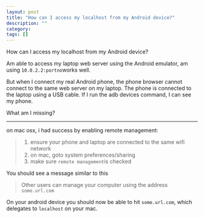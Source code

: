 ```yaml
---
layout: post
title: "How can I access my localhost from my Android device?"
description: ""
category:
tags: []
---
```


How can I access my localhost from my Android device?


Am able to access my laptop web server using the Android emulator, am using `10.0.2.2:portno`works well.

But when I connect my real Android phone, the phone browser cannot connect to the same web server on my laptop. The phone is connected to the laptop using a USB cable. If I run the adb devices command, I can see my phone.

What am I missing?


--------------------------------------- 
on mac osx, i had success by enabling remote management:

> 1. ensure your phone and laptop are connected to the same wifi network
> 2. on mac, goto system preferences/sharing 
> 3. make sure `remote management`is checked

You should see a message similar to this

> Other users can manage your computer using the address `some.url.com`

On your android device you should now be able to hit `some.url.com`, which delegates to `localhost` on your mac.


